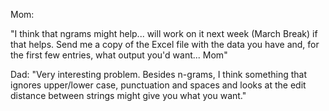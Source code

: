 Mom:

"I think that ngrams might help... will work on it next week (March
Break) if that helps.  Send me a copy of the Excel file with the data
you have and, for the first few entries, what output you'd want...
Mom"

Dad:
"Very interesting problem.  Besides n-grams, I think something that ignores upper/lower case, punctuation and spaces and looks at the edit distance between strings might give you what you want."